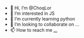 - 👋 Hi, I’m @ChoqLor
- 👀 I’m interested in JS
- 🌱 I’m currently learning python
- 💞️ I’m looking to collaborate on ...
- 📫 How to reach me [...](https://twitter.com/ChoqLor)

<!---
ChoqLor/ChoqLor is a ✨ special ✨ repository because its `README.md` (this file) appears on your GitHub profile.
You can click the Preview link to take a look at your changes.
--->

